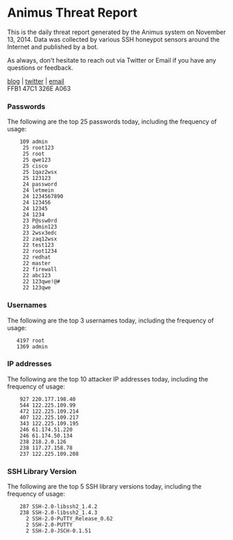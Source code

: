# Animus Threat Report

This is the daily threat report generated by the Animus system on November 13, 2014. Data was collected by various SSH honeypot sensors around the Internet and published by a bot.  

As always, don't hesitate to reach out via Twitter or Email if you have any questions or feedback.  

[blog](http://morris.guru) | [twitter](https://twitter.com/andrew___morris) | [email](mailto:andrew@morris.guru)  
FFB1 47C1 326E A063  
### Passwords
The following are the top 25 passwords today, including the frequency of usage:
```
    109 admin
     25 root123
     25 root
     25 qwe123
     25 cisco
     25 1qaz2wsx
     25 123123
     24 password
     24 letmein
     24 1234567890
     24 123456
     24 12345
     24 1234
     23 P@ssw0rd
     23 admin123
     23 2wsx3edc
     22 zaq12wsx
     22 test123
     22 root1234
     22 redhat
     22 master
     22 firewall
     22 abc123
     22 123qwe!@#
     22 123qwe
```

### Usernames
The following are the top 3 usernames today, including the frequency of usage:
```
   4197 root
   1369 admin
```

### IP addresses
The following are the top 10 attacker IP addresses today, including the frequency of usage:
```
    927 220.177.198.40
    544 122.225.109.99
    472 122.225.109.214
    407 122.225.109.217
    343 122.225.109.195
    246 61.174.51.220
    246 61.174.50.134
    238 218.2.0.126
    238 117.27.158.78
    237 122.225.109.208
```

### SSH Library Version
The following are the top 5 SSH library versions today, including the frequency of usage:
```
    287 SSH-2.0-libssh2_1.4.2
    238 SSH-2.0-libssh2_1.4.3
      2 SSH-2.0-PuTTY_Release_0.62
      2 SSH-2.0-PUTTY
      2 SSH-2.0-JSCH-0.1.51
```
